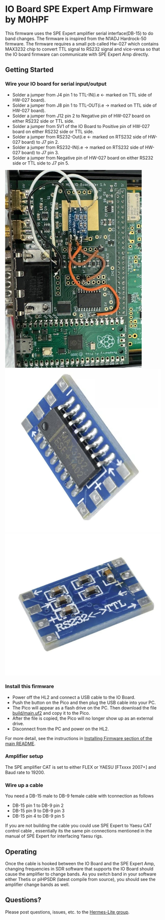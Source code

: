 # IO Board SPE Expert Amp Firmware by M0HPF

This firmware uses the SPE Expert amplifier serial interface(DB-15) to do band changes.
The firmware is inspired from the N1ADJ Hardrock-50 firmware.
The firmware requires a small pcb called Hw-027 which contains MAX3232 chip to convert TTL signal to RS232 signal and vice-versa so that the IO board firmware can communicate with SPE Expert Amp directly.

## Getting Started

### Wire your IO board for serial input/output
* Solder a jumper from J4 pin 1 to TTL-IN(i.e <- marked on TTL side of HW-027 board).
* Solder a jumper from J8 pin 1 to TTL-OUT(i.e -> marked on TTL side of HW-027 board).
* Solder a jumper from J12 pin 2 to Negative pin of HW-027 board on either RS232 side or TTL side.
* Solder a jumper from 5V1 of the IO Board to Positive pin of HW-027 board on either RS232 side or TTL side.
* Solder a jumper from RS232-Out(i.e <- marked on RTS232 side of HW-027 board) to J7 pin 2.  
* Solder a jumper from RS232-IN(i.e -> marked on RTS232 side of HW-027 board) to J7 pin 3.
* Solder a jumper from Negative pin of HW-027 board on either RS232 side or TTL side to J7 pin 5.

![IO board wiring](./IOBoard.jpg)
![HW-027 - 1](./HW-027-1.jpg)
![HW-027 - 2](./HW-027-2.jpg)

### Install this firmware
* Power off the HL2 and connect a USB cable to the IO Board.
* Push the button on the Pico and then plug the USB cable into your PC.
* The Pico will appear as a flash drive on the PC. Then download the file [build/main.uf2](build/main.uf2) and copy it to the Pico.
* After the file is copied, the Pico will no longer show up as an external drive.
* Disconnect from the PC and power on the HL2.

For more detail, see the instructions in [Installing Firmware section of the main README](../README.md#installing-firmware).

### Amplifier setup
The SPE amplifier CAT is set to either FLEX or YAESU [FTxxxx 2007+] and Baud rate to 19200.

### Wire up a cable
You need a DB-15 male to DB-9 female cable with tconnection as follows
* DB-15 pin 1 to DB-9 pin 2
* DB-15 pin 9 to DB-9 pin 3
* DB-15 pin 4 to DB-9 pin 5

If you are not building the cable you could use SPE Expert to Yaesu CAT control cable , essentially its the same pin connections mentioned in the manual of SPE Expert for interfacing Yaesu rigs. 

## Operating
Once the cable is hooked between the IO Board and the SPE Expert Amp, changing frequencies in SDR software that supports the IO Board should cause the amplifier to change bands. As you switch band in your software either Thetis or piHPSDR (latest compile from source), you should see the amplifier change bands as well.

## Questions?
Please post questions, issues, etc. to the [Hermes-Lite group](https://groups.google.com/g/hermes-lite).
